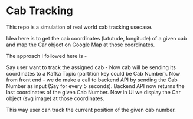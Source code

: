 # Cab Tracking

This repo is a simulation of real world cab tracking usecase.

Idea here is to get the cab coordinates (latutude, longitude) of a given cab 
and map the Car object on Google Map at those coordinates.

The approach I followed here is -

Say user want to track the assigned cab -
Now cab will be sending its coordinates to a Kafka Topic (partition key could be Cab Number).
Now from front end - we do make a call to backend API by sending the Cab Number as input (Say for every 5 seconds).
Backend API now returns the last coordinates of the given Cab Number.
Now in UI we display the Car object (svg image) at those coordinates.

This way user can track the current position of the given cab number.

